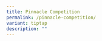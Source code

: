 ```yaml
---
title: Pinnacle Competition
permalink: /pinnacle-competition/
variant: tiptap
description: ""
---
```

<p></p>